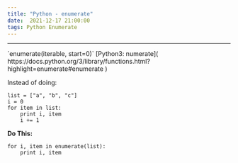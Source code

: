 ```yaml
---
title: "Python - enumerate"
date:  2021-12-17 21:00:00
tags: Python Enumerate
---
```


<hr>
`enumerate(iterable, start=0)`  
[Python3: numerate](
https://docs.python.org/3/library/functions.html?highlight=enumerate#enumerate
)

Instead of doing:
```
list = ["a", "b", "c"]
i = 0 
for item in list: 
    print i, item 
    i += 1
```

**Do This:**
```
for i, item in enumerate(list):
    print i, item
```
